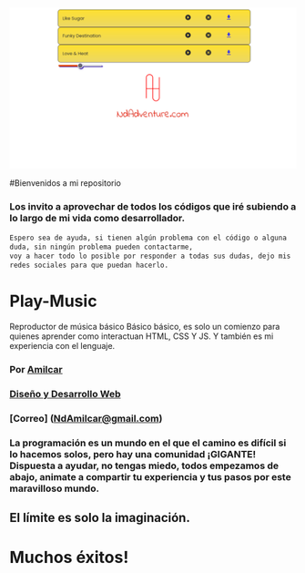 ![This is an image](https://github.com/NdAmilcar/Play-Music/blob/main/imagenes/Captura%20de%20pantalla%20de%20Music%20App.png)

#Bienvenidos a mi repositorio


### Los invito a aprovechar de todos los códigos que iré subiendo a lo largo de mi vida como desarrollador.
    Espero sea de ayuda, si tienen algún problema con el código o alguna duda, sin ningún problema pueden contactarme,
    voy a hacer todo lo posible por responder a todas sus dudas, dejo mis redes sociales para que puedan hacerlo.

# Play-Music
Reproductor de música básico
 Básico básico, es solo un comienzo para quienes aprender como interactuan HTML, CSS Y JS.
 Y también es mi experiencia con el lenguaje.


### Por [Amilcar](https://www.instagram.com/ndamilcar/?hl=es)
### [Diseño y Desarrollo Web](http://www.NdAdventure.com)
### [Correo] (NdAmilcar@gmail.com)

### La programación es un mundo en el que el camino es difícil si lo hacemos solos, pero hay una comunidad ¡GIGANTE! Dispuesta a ayudar, no tengas miedo, todos empezamos de abajo, animate a compartir tu experiencia y tus pasos por este maravilloso mundo.


## El límite es solo la imaginación.
  
 # Muchos éxitos!
